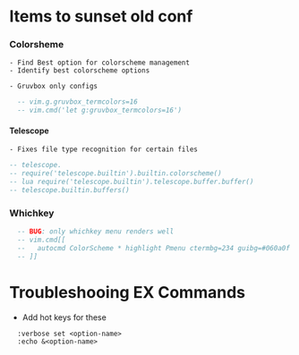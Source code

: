 
# Items to sunset old conf

### Colorsheme
    - Find Best option for colorscheme management
    - Identify best colorscheme options

    - Gruvbox only configs

```lua 
  -- vim.g.gruvbox_termcolors=16
  -- vim.cmd('let g:gruvbox_termcolors=16')
```


#### Telescope 

<!-- RESEARCH: Investigate what this config did -->
<!-- After config file is doing basic alterations to file specific settings -->
    - Fixes file type recognition for certain files
```lua 
-- telescope.
-- require('telescope.builtin').builtin.colorscheme()
-- lua require('telescope.builtin').telescope.buffer.buffer()
-- telescope.builtin.buffers()
```

### Whichkey 
<!-- RESEARCH: This may have been resolved by lunarvim? -->
<!-- I haven't run into a menu rendering wrong -->

```lua 
  -- BUG: only whichkey menu renders well
  -- vim.cmd[[
  --   autocmd ColorScheme * highlight Pmenu ctermbg=234 guibg=#060a0f
  -- ]]
```

# Troubleshooing EX Commands

- Add hot keys for these 
```vims
  :verbose set <option-name>
  :echo &<option-name>
```


